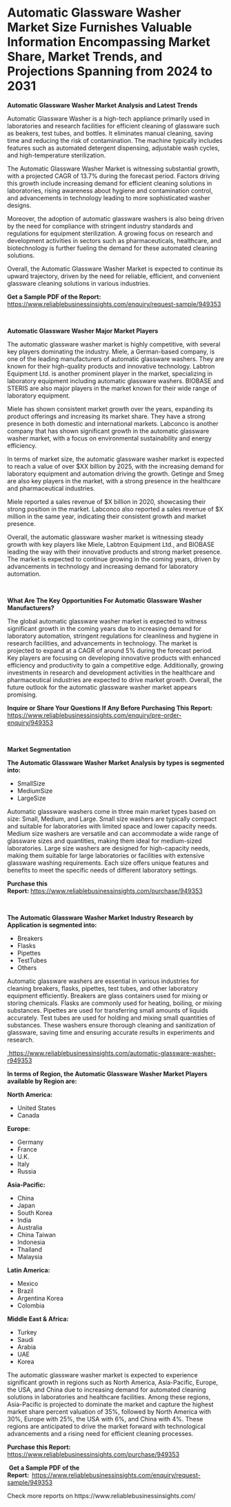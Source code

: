 <p><h1>Automatic Glassware Washer Market Size Furnishes Valuable Information Encompassing Market Share, Market Trends, and Projections Spanning from 2024 to 2031</h1></p><p><strong>Automatic Glassware Washer Market Analysis and Latest Trends</strong></p>
<p><p>Automatic Glassware Washer is a high-tech appliance primarily used in laboratories and research facilities for efficient cleaning of glassware such as beakers, test tubes, and bottles. It eliminates manual cleaning, saving time and reducing the risk of contamination. The machine typically includes features such as automated detergent dispensing, adjustable wash cycles, and high-temperature sterilization.</p><p>The Automatic Glassware Washer Market is witnessing substantial growth, with a projected CAGR of 13.7% during the forecast period. Factors driving this growth include increasing demand for efficient cleaning solutions in laboratories, rising awareness about hygiene and contamination control, and advancements in technology leading to more sophisticated washer designs.</p><p>Moreover, the adoption of automatic glassware washers is also being driven by the need for compliance with stringent industry standards and regulations for equipment sterilization. A growing focus on research and development activities in sectors such as pharmaceuticals, healthcare, and biotechnology is further fueling the demand for these automated cleaning solutions.</p><p>Overall, the Automatic Glassware Washer Market is expected to continue its upward trajectory, driven by the need for reliable, efficient, and convenient glassware cleaning solutions in various industries.</p></p>
<p><strong>Get a Sample PDF of the Report:&nbsp;</strong> <a href="https://www.reliablebusinessinsights.com/enquiry/request-sample/949353">https://www.reliablebusinessinsights.com/enquiry/request-sample/949353</a></p>
<p>&nbsp;</p>
<p><strong>Automatic Glassware Washer Major Market Players</strong></p>
<p><p>The automatic glassware washer market is highly competitive, with several key players dominating the industry. Miele, a German-based company, is one of the leading manufacturers of automatic glassware washers. They are known for their high-quality products and innovative technology. Labtron Equipment Ltd. is another prominent player in the market, specializing in laboratory equipment including automatic glassware washers. BIOBASE and STERIS are also major players in the market known for their wide range of laboratory equipment.</p><p>Miele has shown consistent market growth over the years, expanding its product offerings and increasing its market share. They have a strong presence in both domestic and international markets. Labconco is another company that has shown significant growth in the automatic glassware washer market, with a focus on environmental sustainability and energy efficiency.</p><p>In terms of market size, the automatic glassware washer market is expected to reach a value of over $XX billion by 2025, with the increasing demand for laboratory equipment and automation driving the growth. Getinge and Smeg are also key players in the market, with a strong presence in the healthcare and pharmaceutical industries. </p><p>Miele reported a sales revenue of $X billion in 2020, showcasing their strong position in the market. Labconco also reported a sales revenue of $X million in the same year, indicating their consistent growth and market presence.</p><p>Overall, the automatic glassware washer market is witnessing steady growth with key players like Miele, Labtron Equipment Ltd., and BIOBASE leading the way with their innovative products and strong market presence. The market is expected to continue growing in the coming years, driven by advancements in technology and increasing demand for laboratory automation.</p></p>
<p>&nbsp;</p>
<p><strong>What Are The Key Opportunities For Automatic Glassware Washer Manufacturers?</strong></p>
<p><p>The global automatic glassware washer market is expected to witness significant growth in the coming years due to increasing demand for laboratory automation, stringent regulations for cleanliness and hygiene in research facilities, and advancements in technology. The market is projected to expand at a CAGR of around 5% during the forecast period. Key players are focusing on developing innovative products with enhanced efficiency and productivity to gain a competitive edge. Additionally, growing investments in research and development activities in the healthcare and pharmaceutical industries are expected to drive market growth. Overall, the future outlook for the automatic glassware washer market appears promising.</p></p>
<p><strong>Inquire or Share Your Questions If Any Before Purchasing This Report:</strong> <a href="https://www.reliablebusinessinsights.com/enquiry/pre-order-enquiry/949353">https://www.reliablebusinessinsights.com/enquiry/pre-order-enquiry/949353</a></p>
<p>&nbsp;</p>
<p><strong>Market Segmentation</strong></p>
<p><strong>The Automatic Glassware Washer Market Analysis by types is segmented into:</strong></p>
<p><ul><li>SmallSize</li><li>MediumSize</li><li>LargeSize</li></ul></p>
<p><p>Automatic glassware washers come in three main market types based on size: Small, Medium, and Large. Small size washers are typically compact and suitable for laboratories with limited space and lower capacity needs. Medium size washers are versatile and can accommodate a wide range of glassware sizes and quantities, making them ideal for medium-sized laboratories. Large size washers are designed for high-capacity needs, making them suitable for large laboratories or facilities with extensive glassware washing requirements. Each size offers unique features and benefits to meet the specific needs of different laboratory settings.</p></p>
<p><strong>Purchase this Report:&nbsp;</strong><a href="https://www.reliablebusinessinsights.com/purchase/949353">https://www.reliablebusinessinsights.com/purchase/949353</a></p>
<p>&nbsp;</p>
<p><strong>The Automatic Glassware Washer Market Industry Research by Application is segmented into:</strong></p>
<p><ul><li>Breakers</li><li>Flasks</li><li>Pipettes</li><li>TestTubes</li><li>Others</li></ul></p>
<p><p>Automatic glassware washers are essential in various industries for cleaning breakers, flasks, pipettes, test tubes, and other laboratory equipment efficiently. Breakers are glass containers used for mixing or storing chemicals. Flasks are commonly used for heating, boiling, or mixing substances. Pipettes are used for transferring small amounts of liquids accurately. Test tubes are used for holding and mixing small quantities of substances. These washers ensure thorough cleaning and sanitization of glassware, saving time and ensuring accurate results in experiments and research.</p></p>
<p><a href="https://www.reliablebusinessinsights.com/automatic-glassware-washer-r949353">&nbsp;https://www.reliablebusinessinsights.com/automatic-glassware-washer-r949353</a></p>
<p><strong>In terms of Region, the Automatic Glassware Washer Market Players available by Region are:</strong></p>
<p>
    <p> <strong> North America: </strong>
        <ul>
            <li>United States</li>
            <li>Canada</li>
        </ul>
        </p> 
    <p> <strong> Europe: </strong>
        <ul>
            <li>Germany</li>
            <li>France</li>
            <li>U.K.</li>
            <li>Italy</li>
            <li>Russia</li>
        </ul>
        </p> 
    <p> <strong> Asia-Pacific: </strong>
        <ul>
            <li>China</li>
            <li>Japan</li>
            <li>South Korea</li>
            <li>India</li>
            <li>Australia</li>
            <li>China Taiwan</li>
            <li>Indonesia</li>
            <li>Thailand</li>
            <li>Malaysia</li>
        </ul>
        </p> 
    <p> <strong> Latin America: </strong>
        <ul>
            <li>Mexico</li>
            <li>Brazil</li>
            <li>Argentina Korea</li>
            <li>Colombia</li>
        </ul>
        </p> 
    <p> <strong> Middle East & Africa: </strong>
        <ul>
            <li>Turkey</li>
            <li>Saudi</li>
            <li>Arabia</li>
            <li>UAE</li>
            <li>Korea</li>
        </ul>
    </p>
    </p>
<p><p>The automatic glassware washer market is expected to experience significant growth in regions such as North America, Asia-Pacific, Europe, the USA, and China due to increasing demand for automated cleaning solutions in laboratories and healthcare facilities. Among these regions, Asia-Pacific is projected to dominate the market and capture the highest market share percent valuation of 35%, followed by North America with 30%, Europe with 25%, the USA with 6%, and China with 4%. These regions are anticipated to drive the market forward with technological advancements and a rising need for efficient cleaning processes.</p></p>
<p><strong>Purchase this Report: </strong><a href="https://www.reliablebusinessinsights.com/purchase/949353">https://www.reliablebusinessinsights.com/purchase/949353</a></p>
<p>&nbsp;<strong>Get a Sample PDF of the Report:&nbsp;&nbsp;</strong><a href="https://www.reliablebusinessinsights.com/enquiry/request-sample/949353">https://www.reliablebusinessinsights.com/enquiry/request-sample/949353</a></p>
<p><strong></strong></p>
<p>Check more reports on https://www.reliablebusinessinsights.com/</p>